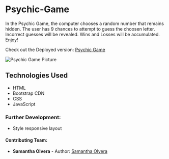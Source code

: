 # Psychic-Game

In the Psychic Game, the computer chooses a random number that remains hidden. The user has 9 chances to attempt to guess the choosen letter. Incorrect guesses will be revealed. Wins and Losses will be accumulated. Enjoy!

Check out the Deployed version: [Psychic Game](https://smolvera.github.io/Psychic-Game/)

![Psychic Game Picture](https://smolvera.github.io/Psychic-Game/assets/images/crystalBall.jpg "Psychic Game")

## Technologies Used
 - HTML
 - Bootstrap CDN 
 - CSS
 - JavaScript
 
### Further Development:
- Style responsive layout 

#### Contributing Team:

* **Samantha Olvera** - Author: [Samantha Olvera](https://github.com/smolvera) 
